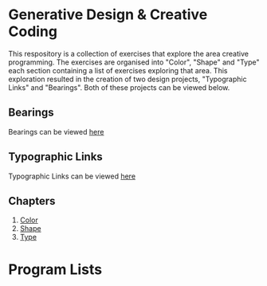 # Generative Design & Creative Coding

This respository is a collection of exercises that explore the area creative programming. The exercises are organised into "Color", "Shape" and "Type" each section containing a list of exercises exploring that area. This exploration resulted in the creation of two design projects, "Typographic Links" and "Bearings". Both of these projects can be viewed below.

## Bearings

Bearings can be viewed [here](00_Outputs/01_Bearings/bearings)

## Typographic Links

Typographic Links can be viewed [here](00_Outputs/02_Typographic_Links/links)

## Chapters

1. [Color](01_Colors/)
2. [Shape](02_Shape/)
3. [Type](03_Type/)

# Program Lists
